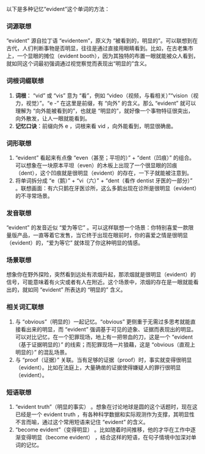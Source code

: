 以下是多种记忆“evident”这个单词的方法：

### 词源联想
“evident” 源自拉丁语 “evidentem”，原义为 “被看到的，明显的”。可以联想到在古代，人们判断事物是否明显，往往是通过直接用眼睛看到。比如，在古老集市上，一个显眼的摊位（evident booth），因为其独特的布置一眼就能被众人看到，就如同这个词最初强调通过视觉察觉而表现出“明显的”含义。

### 词根词缀联想
1. **词根**： “vid” 或 “vis” 意为 “看”，例如 “video（视频，与看相关）”“vision（视力，视觉）”。“e -” 在这里是前缀，有 “向外” 的含义。那么 “evident” 就可以理解为 “向外能被看到的”，也就是 “明显的”，就好像一个事物特征很突出，向外散发，让人一眼就能看到。
2. **记忆口诀**：前缀向外 e ，词根来看 vid ，向外能看到，明显很确凿。

### 词形联想
1. “evident” 看起来有点像 “even（甚至；平坦的）” + “dent（凹痕）” 的组合。可以想象在一块原本平坦（even）的木板上出现了一个很显眼的凹痕（dent），这个凹痕就是很明显（evident）的存在，一下子就能被注意到。
2. 将单词拆分成 “e（鹅）” + “vi（六）” + “dent（看作 dentist 牙医的一部分）” 。联想画面：有六只鹅在牙医诊所，这么多鹅出现在诊所是很明显（evident）的不寻常场景。

### 发音联想
“evident” 的发音近似 “爱为等它” 。可以这样联想一个场景：你特别喜爱一款限量版产品，一直等着它发售，当它终于出现在眼前时，你的喜爱之情是很明显（evident）的，“爱为等它” 就体现了你这种明显的情感。

### 场景联想
想象你在野外探险，突然看到远处有浓烟升起，那浓烟就是很明显（evident）的信号，可能意味着有火灾或者有人在附近。这个场景中，浓烟的存在是一眼就能看出的，就如同 “evident” 所表达的 “明显的” 含义。

### 相关词汇联想
1. 与 “obvious”（明显的）一起记忆。“obvious” 更侧重于无需过多思考就能直接看出来的明显，而 “evident” 强调基于可见的迹象、证据而表现出的明显。可以对比记忆，在一个犯罪现场，地上有一把带血的刀，这是一个 “evident（基于证据明显的）” 的线索；而犯罪现场一片狼藉，这是 “obvious（直观上明显的）” 的混乱场景。
2. 与 “proof（证据）” 关联。当有足够的证据（proof）时，事实就变得很明显（evident）。比如在法庭上，大量确凿的证据使得嫌疑人的罪行很明显（evident）。

### 短语联想
1. “evident truth”（明显的事实） 。想象在讨论地球是圆的这个话题时，现在这已经是一个 evident truth ，有各种科学数据和实际观测作为支撑，其明显性不言而喻，通过这个常用短语来记住 “evident” 的含义。
2. “become evident”（变得明显） 。比如随着时间推移，他的才华在工作中逐渐变得明显（become evident） ，结合这样的短语，在句子情境中加深对单词的记忆。 